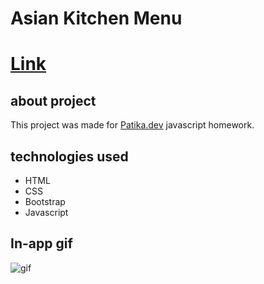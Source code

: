 # Asian Kitchen Menu
# [Link](https://omer-genc.github.io/asian-kitchen-menu/)

## about project
This project was made for [Patika.dev](www.patika.dev) javascript homework.

## technologies used
* HTML
* CSS
* Bootstrap
* Javascript

## In-app gif
![gif](/gif/gif.gif)